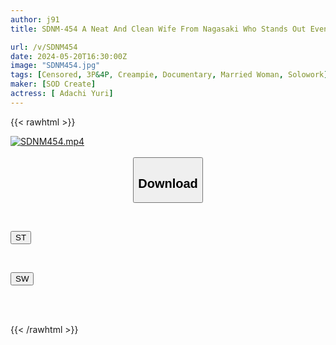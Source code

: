 ```yaml
---
author: j91
title: SDNM-454 A Neat And Clean Wife From Nagasaki Who Stands Out Even In The Hustle And Bustle Of The City Yuri Adachi 32 Years Old Final Chapter The Pleasure Of A Raw Cock That Erases Her Anxiety And Resistance Steals Her Reason And Makes Her First Creampie With Someone Other Than Her Husband, Who Asked For It Herself.

url: /v/SDNM454
date: 2024-05-20T16:30:00Z
image: "SDNM454.jpg"
tags: [Censored, 3P&4P, Creampie, Documentary, Married Woman, Solowork]
maker: [SOD Create]
actress: [ Adachi Yuri]
---
```



{{< rawhtml >}}

<div class="video" data-videoid="BBKBPbq4gYuyop2">
    <a href="javascript:;">
        <img src="/v/SDNM454/SDNM454.jpg" width="WIDTH" height="HEIGHT" alt="SDNM454.mp4" loading="lazy">
    </a>
</div>

<script type="text/javascript" src="https://j91.asia/asset/on-demand-st.js"></script>

<br>
  <link rel="stylesheet" href="https://j91.asia/asset/bs5.css">
  
  <center>
  <button class="btn btn-primary" type="button" data-bs-toggle="collapse" data-bs-target=".multi-collapse" aria-expanded="false" aria-controls="multiCollapseExample1 multiCollapseExample2"><h2>Download</h2></button></center>
</p>
<div class="row">
  <div class="col">
    <div class="collapse multi-collapse" id="multiCollapseExample1">
      <div class="card card-body">
	      	      <br>
<div class="buttons">  
<p><a href="/v/SDNM454/st.html" target="_blank"><button class="btn-hover color-3"><i class="fa fa-download"></i> ST</button></a></p></div>
    </div>
  </div>
</div>
  <div class="col">
    <div class="collapse multi-collapse" id="multiCollapseExample2">
      <div class="card card-body">
	      <br>
<div class="buttons">
<p><a href="/v/SDNM454/sw.html" target="_blank"><button class="btn-hover color-2"><i class="fa fa-download"></i> SW</button></a></p></div>
<br><br>
      </div>
    </div>
  </div>
</div>

{{< /rawhtml >}}